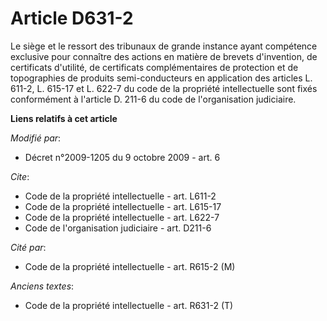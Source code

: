 # Article D631-2

Le siège et le ressort des tribunaux de grande instance ayant compétence exclusive pour connaître des actions en matière de
brevets d'invention, de certificats d'utilité, de certificats complémentaires de protection et de topographies de produits
semi-conducteurs en application des articles L. 611-2, L. 615-17 et L. 622-7 du code de la propriété intellectuelle sont
fixés conformément à l'article D. 211-6 du code de l'organisation judiciaire.

**Liens relatifs à cet article**

_Modifié par_:

  - Décret n°2009-1205 du 9 octobre 2009 - art. 6

_Cite_:

  - Code de la propriété intellectuelle - art. L611-2
  - Code de la propriété intellectuelle - art. L615-17
  - Code de la propriété intellectuelle - art. L622-7
  - Code de l'organisation judiciaire - art. D211-6

_Cité par_:

  - Code de la propriété intellectuelle - art. R615-2 (M)

_Anciens textes_:

  - Code de la propriété intellectuelle - art. R631-2 (T)
